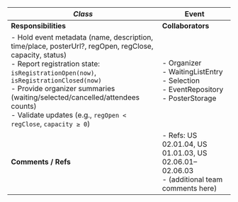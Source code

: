 | ***Class*** | Event |
|-----------|--------|
| **Responsibilities** | **Collaborators**  |
| - Hold event metadata (name, description, time/place, posterUrl?, regOpen, regClose, capacity, status)<br>- Report registration state: `isRegistrationOpen(now)`, `isRegistrationClosed(now)`<br>- Provide organizer summaries (waiting/selected/cancelled/attendees counts)<br>- Validate updates (e.g., `regOpen < regClose`, `capacity ≥ 0`) | - Organizer<br>- WaitingListEntry<br>- Selection<br>- EventRepository<br>- PosterStorage |
| **Comments / Refs** | - Refs: US 02.01.04, US 01.01.03, US 02.06.01–02.06.03<br>- (additional team comments here) |

